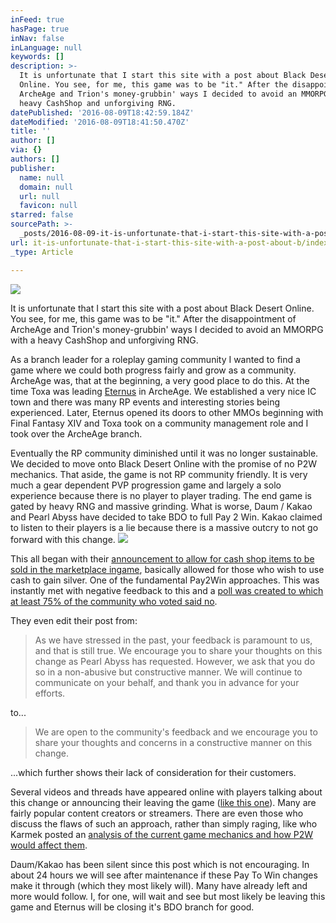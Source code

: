 ```yaml
---
inFeed: true
hasPage: true
inNav: false
inLanguage: null
keywords: []
description: >-
  It is unfortunate that I start this site with a post about Black Desert
  Online. You see, for me, this game was to be "it." After the disappointment of
  ArcheAge and Trion's money-grubbin' ways I decided to avoid an MMORPG with a
  heavy CashShop and unforgiving RNG.
datePublished: '2016-08-09T18:42:59.184Z'
dateModified: '2016-08-09T18:41:50.470Z'
title: ''
author: []
via: {}
authors: []
publisher:
  name: null
  domain: null
  url: null
  favicon: null
starred: false
sourcePath: >-
  _posts/2016-08-09-it-is-unfortunate-that-i-start-this-site-with-a-post-about-b.md
url: it-is-unfortunate-that-i-start-this-site-with-a-post-about-b/index.html
_type: Article

---
```

![](https://the-grid-user-content.s3-us-west-2.amazonaws.com/a837f8da-539a-4e5a-9adf-7feeec137fea.png)

It is unfortunate that I start this site with a post about Black Desert Online. You see, for me, this game was to be "it." After the disappointment of ArcheAge and Trion's money-grubbin' ways I decided to avoid an MMORPG with a heavy CashShop and unforgiving RNG.

As a branch leader for a roleplay gaming community I wanted to find a game where we could both progress fairly and grow as a community. ArcheAge was, that at the beginning, a very good place to do this. At the time Toxa was leading [Eternus][0] in ArcheAge. We established a very nice IC town and there was many RP events and interesting stories being experienced. Later, Eternus opened its doors to other MMOs beginning with Final Fantasy XIV and Toxa took on a community management role and I took over the ArcheAge branch.

Eventually the RP community diminished until it was no longer sustainable. We decided to move onto Black Desert Online with the promise of no P2W mechanics. That aside, the game is not RP community friendly. It is very much a gear dependent PVP progression game and largely a solo experience because there is no player to player trading. The end game is gated by heavy RNG and massive grinding. What is worse, Daum / Kakao and Pearl Abyss have decided to take BDO to full Pay 2 Win. Kakao claimed to listen to their players is a lie because there is a massive outcry to not go forward with this change.
![](https://the-grid-user-content.s3-us-west-2.amazonaws.com/2e5a75b1-0a72-4df5-9115-416c240b4c16.png)

This all began with their [announcement to allow for cash shop items to be sold in the marketplace ingame][1], basically allowed for those who wish to use cash to gain silver. One of the fundamental Pay2Win approaches. This was instantly met with negative feedback to this and a [poll was created to which at least 75% of the community who voted said no][2].

They even edit their post from:

> As we have stressed in the past, your feedback is paramount to us, and that is still true. We encourage you to share your thoughts on this change as Pearl Abyss has requested. However, we ask that you do so in a non-abusive but constructive manner. We will continue to communicate on your behalf, and thank you in advance for your efforts.

to...

> We are open to the community's feedback and we encourage you to share your thoughts and concerns in a constructive manner on this change.

...which further shows their lack of consideration for their customers.

Several videos and threads have appeared online with players talking about this change or announcing their leaving the game ([like this one][3]). Many are fairly popular content creators or streamers. There are even those who discuss the flaws of such an approach, rather than simply raging, like who Karmek posted an [analysis of the current game mechanics and how P2W would affect them][4].

Daum/Kakao has been silent since this post which is not encouraging. In about 24 hours we will see after maintenance if these Pay To Win changes make it through (which they most likely will). Many have already left and more would follow. I, for one, will wait and see but most likely be leaving this game and Eternus will be closing it's BDO branch for good.

[0]: http://eternus.enjin.com/
[1]: http://forum.blackdesertonline.com/index.php?/topic/106513-updated-in-game-accessibility-to-pearl-shop-items/
[2]: http://forum.blackdesertonline.com/index.php?/topic/106524-should-bdo-cash-shop-items-be-available-for-sale-to-other-players-for-in-game-silver/
[3]: https://www.youtube.com/watch?v=EIuFymMM2ak
[4]: http://forum.blackdesertonline.com/index.php?/topic/107082-bdo-analysis-of-the-current-game-mechanics-and-how-p2w-would-affect-them/